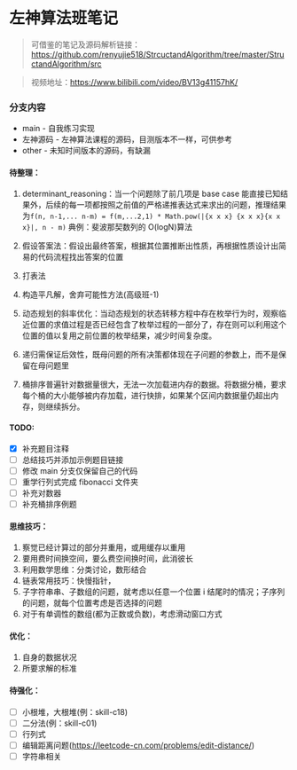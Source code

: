 # 左神算法班笔记

> 可借鉴的笔记及源码解析链接：https://github.com/renyujie518/StrcuctandAlgorithm/tree/master/StructandAlgorithm/src

> 视频地址：https://www.bilibili.com/video/BV13g41157hK/

### 分支内容

- main - 自我练习实现
- 左神源码 - 左神算法课程的源码，目测版本不一样，可供参考
- other - 未知时间版本的源码，有缺漏

#### 待整理：

1. determinant_reasoning：当一个问题除了前几项是 base case 能直接已知结果外，后续的每一项都按照之前值的严格递推表达式来求出的问题，推理结果为`f(n, n-1,... n-m) = f(m,...2,1) * Math.pow(|{x x x} {x x x}{x x x}|, n - m)`
   典例：斐波那契数列的 O(logN)算法

2. 假设答案法：假设出最终答案，根据其位置推断出性质，再根据性质设计出简易的代码流程找出答案的位置

3. 打表法

4. 构造平凡解，舍弃可能性方法(高级班-1)

5. 动态规划的斜率优化：当动态规划的状态转移方程中存在枚举行为时，观察临近位置的求值过程是否已经包含了枚举过程的一部分了，存在则可以利用这个位置的值以复用之前位置的枚举结果，减少时间复杂度。

6. 递归需保证后效性，既母问题的所有决策都体现在子问题的参数上，而不是保留在母问题里

7. 桶排序普遍针对数据量很大，无法一次加载进内存的数据。将数据分桶，要求每个桶的大小能够被内存加载，进行快排，如果某个区间内数据量仍超出内存，则继续拆分。

#### TODO:

- [x] 补充题目注释
- [ ] 总结技巧并添加示例题目链接
- [ ] 修改 main 分支仅保留自己的代码
- [ ] 重学行列式完成 fibonacci 文件夹
- [ ] 补充对数器
- [ ] 补充桶排序例题

#### 思维技巧：

1. 察觉已经计算过的部分并重用，或用缓存以重用
2. 要用费时间换空间，要么费空间换时间，此消彼长
3. 利用数学思维：分类讨论，数形结合
4. 链表常用技巧：快慢指针，
5. 子字符串串、子数组的问题，就考虑以任意一个位置 i 结尾时的情况；子序列的问题，就每个位置考虑是否选择的问题
6. 对于有单调性的数组(都为正数或负数)，考虑滑动窗口方式

#### 优化：

1. 自身的数据状况
2. 所要求解的标准

#### 待强化：

- [ ] 小根堆，大根堆(例：skill-c18)
- [ ] 二分法(例：skill-c01)
- [ ] 行列式
- [ ] 编辑距离问题(https://leetcode-cn.com/problems/edit-distance/)
- [ ] 字符串相关
